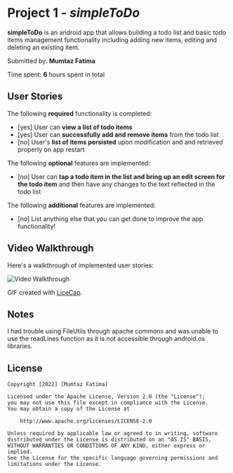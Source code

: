 # Project 1 - *simpleToDo*

**simpleToDo** is an android app that allows building a todo list and basic todo items management functionality including adding new items, editing and deleting an existing item.

Submitted by: **Mumtaz Fatima**

Time spent: **6** hours spent in total

## User Stories

The following **required** functionality is completed:

* [yes] User can **view a list of todo items**
* [yes] User can **successfully add and remove items** from the todo list
* [no] User's **list of items persisted** upon modification and and retrieved properly on app restart

The following **optional** features are implemented:

* [no] User can **tap a todo item in the list and bring up an edit screen for the todo item** and then have any changes to the text reflected in the todo list

The following **additional** features are implemented:

* [no] List anything else that you can get done to improve the app functionality!

## Video Walkthrough

Here's a walkthrough of implemented user stories:

<img src='http://i.imgur.com/K7BRlfI/file.gif' title='Video Walkthrough' width='' alt='Video Walkthrough' />

GIF created with [LiceCap](http://www.cockos.com/licecap/).

## Notes

I had trouble using FileUtils through apache commons and was unable to use the readLines function as it is not accessible through android.os libraries. 
## License

    Copyright [2022] [Mumtaz Fatima]

    Licensed under the Apache License, Version 2.0 (the "License");
    you may not use this file except in compliance with the License.
    You may obtain a copy of the License at

        http://www.apache.org/licenses/LICENSE-2.0

    Unless required by applicable law or agreed to in writing, software
    distributed under the License is distributed on an "AS IS" BASIS,
    WITHOUT WARRANTIES OR CONDITIONS OF ANY KIND, either express or implied.
    See the License for the specific language governing permissions and
    limitations under the License.
